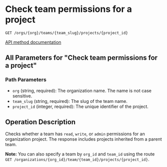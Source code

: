 # Check team permissions for a project

`GET /orgs/{org}/teams/{team_slug}/projects/{project_id}`

[API method documentation](https://docs.github.com/rest/teams/teams#check-team-permissions-for-a-project)

## All Parameters for "Check team permissions for a project"

### Path Parameters

- `org` (string, required): The organization name. The name is not case sensitive.
- `team_slug` (string, required): The slug of the team name.
- `project_id` (integer, required): The unique identifier of the project.

## Operation Description

Checks whether a team has `read`, `write`, or `admin` permissions for an organization project. The response includes projects inherited from a parent team.

**Note:** You can also specify a team by `org_id` and `team_id` using the route `GET /organizations/{org_id}/team/{team_id}/projects/{project_id}`.
